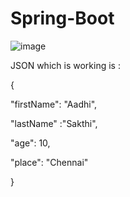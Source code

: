 # Spring-Boot


![image](https://user-images.githubusercontent.com/27036721/139493077-f49db4db-35a5-415f-b14d-a9c5c0bb46e1.png)

JSON which is working is :

{

"firstName": "Aadhi",

"lastName" :"Sakthi",

"age": 10,

"place": "Chennai"

}
